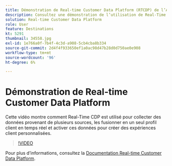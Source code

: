 ```yaml
---
title: Démonstration de Real-time Customer Data Platform (RTCDP) de l’Adobe
description: Consultez une démonstration de l’utilisation de Real-Time CDP pour collecter des données provenant de plusieurs sources, puis fusionnez ces données en un seul profil client en temps réel, puis activez ces données pour créer des expériences client personnalisées.
solution: Real-time Customer Data Platform
role: User
feature: Destinations
kt: 5291
thumbnail: 34558.jpg
exl-id: 1e766a0f-7b4f-4c3d-a908-5cb4cba8b334
source-git-commit: 2d4f4f933650ef1a0ac98d47b28d0d750ae0e908
workflow-type: tm+mt
source-wordcount: '96'
ht-degree: 6%

---
```


# Démonstration de Real-time Customer Data Platform

Cette vidéo montre comment Real-Time CDP est utilisé pour collecter des données provenant de plusieurs sources, les fusionner en un seul profil client en temps réel et activer ces données pour créer des expériences client personnalisées.

>[!VIDEO](https://video.tv.adobe.com/v/34558?quality=12&learn=on)


Pour plus d’informations, consultez la [Documentation Real-time Customer Data Platform](https://experienceleague.adobe.com/docs/experience-platform/rtcdp/overview.html?lang=fr).